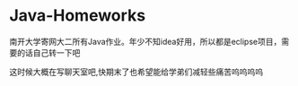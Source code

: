 # Java-Homeworks
南开大学寄网大二所有Java作业。年少不知idea好用，所以都是eclipse项目，需要的话自己转一下吧

这时候大概在写聊天室吧,快期末了也希望能给学弟们减轻些痛苦呜呜呜呜
